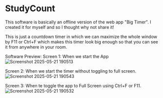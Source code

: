 # StudyCount

This software is basically an offline version of the web app "Big Timer". I created it for myself and so I thought why not share it!

This is just a countdown timer in which we can maximize the whole window by F11 or Ctrl+F which makes this timer look big enough so that you can see it from anywhere in your room.

Software Preview:
Screen 1: When we start the App
![Screenshot 2025-05-21 190513](https://github.com/user-attachments/assets/3ab49fe7-e5e0-49f7-9ce5-aa22b93899df)

Screen 2: When we start the timer without toggling to full screen.
![Screenshot 2025-05-21 190543](https://github.com/user-attachments/assets/66c54241-b373-474e-b2ff-1525cca30ae8)

Screen 3: When te toggle the app to Full Screen using Ctrl+F or F11.
![Screenshot 2025-05-21 190532](https://github.com/user-attachments/assets/65a6f4e9-1162-476c-8ef8-37ea556accb7)

